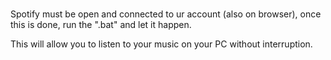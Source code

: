 # 


Spotify must be open and connected to ur account (also on browser), once this is done, run the ".bat" and let it happen.

This will allow you to listen to your music on your PC without interruption.

